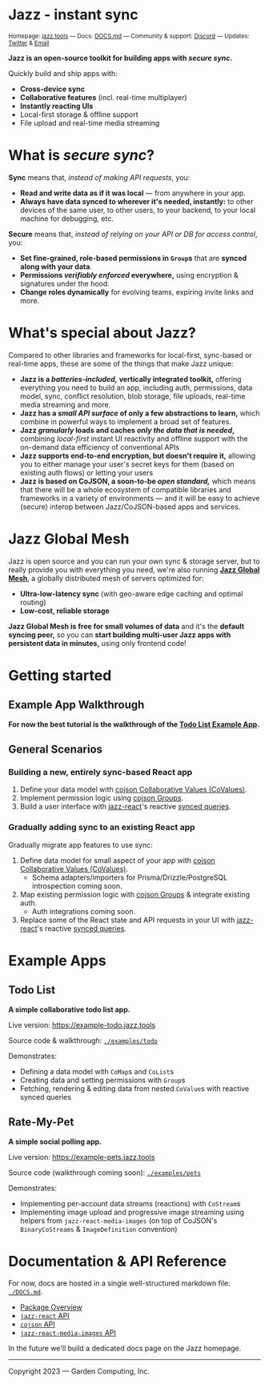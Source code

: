 # Jazz - instant sync

<sub>Homepage: [jazz.tools](https://jazz.tools) &mdash; Docs: [DOCS.md](./DOCS.md) &mdash; Community & support: [Discord](https://discord.gg/utDMjHYg42) &mdash; Updates: [Twitter](https://twitter.com/jazz_tools) & [Email](https://gcmp.io/news)</sub>

 **Jazz is an open-source toolkit for building apps with *secure sync.***

Quickly build and ship apps with:

- **Cross-device sync**
- **Collaborative features** (incl. real-time multiplayer)
- **Instantly reacting UIs**
- Local-first storage & offline support
- File upload and real-time media streaming

# What is *secure sync*?

**Sync** means that, *instead of making API requests*, you:

- **Read and write data as if it was local** &mdash; from anywhere in your app.
- **Always have data synced to wherever it's needed, instantly:** to other devices of the same user, to other users, to your backend, to your local machine for debugging, etc.

**Secure** means that, *instead of relying on your API or DB for access control*, you:

- **Set fine-grained, role-based permissions in `Group`s** that are **synced along with your data**.
- **Permissions *verifiably enforced* everywhere,** using encryption & signatures under the hood.
- **Change roles dynamically** for evolving teams, expiring invite links and more.

# What's special about Jazz?

Compared to other libraries and frameworks for local-first, sync-based or real-time apps, these are some of the things that make Jazz unique:

- **Jazz is a *batteries-included,* vertically integrated toolkit,** offering everything you need to build an app, including auth, permissions, data model, sync, conflict resolution, blob storage, file uploads, real-time media streaming and more.
- **Jazz has a *small API surface* of only a few abstractions to learn,** which combine in powerful ways to implement a broad set of features.
- **Jazz *granularly* loads and caches *only the data that is needed*,** combining *local-first* instant UI reactivity and offline support with the on-demand data efficiency of conventional APIs
- **Jazz supports end-to-end encryption, but doesn't require it,** allowing you to either manage your user's secret keys for them (based on existing auth flows) or letting your users
- **Jazz is based on CoJSON, a soon-to-be *open standard,*** which means that there will be a whole ecosystem of compatible libraries and frameworks in a variety of environments &mdash; and it will be easy to achieve (secure) interop between Jazz/CoJSON-based apps and services.

# Jazz Global Mesh

Jazz is open source and you can run your own sync & storage server, but to really provide you with everything you need, we're also running
**[Jazz Global Mesh](https://jazz.tools/mesh)**, a globally distributed mesh of servers optimized for:

 - **Ultra-low-latency sync** (with geo-aware edge caching and optimal routing)
 - **Low-cost, reliable storage**


**Jazz Global Mesh is free for small volumes of data** and it's the **default syncing peer,** so you can  **start building multi-user Jazz apps with persistent data in minutes,** using only frontend code!

# Getting started

## Example App Walkthrough

**For now the best tutorial is the walkthrough of the [Todo List Example App](#todo-list).**

## General Scenarios

### Building a new, entirely sync-based React app

1. Define your data model with [cojson Collaborative Values (CoValues)](./DOCS.md/#covalue).
2. Implement permission logic using [cojson Groups](./DOCS.md/#group).
3. Build a user interface with [jazz-react](./DOCS.md/#jazz-react)'s reactive [synced queries](./DOCS.md/#usesyncedqueryid).

### Gradually adding sync to an existing React app

Gradually migrate app features to use sync:

1. Define data model for small aspect of your app with [cojson Collaborative Values (CoValues)](./DOCS.md/#covalue).
    - Schema adapters/importers for Prisma/Drizzle/PostgreSQL introspection coming soon.
2. Map existing permission logic with [cojson Groups](./DOCS.md/#group) & integrate existing auth.
    - Auth integrations coming soon.
3. Replace some of the React state and API requests in your UI with [jazz-react](./DOCS.md/#jazz-react)'s reactive [synced queries](./DOCS.md/#usesyncedqueryid).

# Example Apps

## Todo List

**A simple collaborative todo list app.**

Live version: https://example-todo.jazz.tools

Source code & walkthrough: [`./examples/todo`](./examples/todo)

Demonstrates:
  - Defining a data model with `CoMap`s and `CoList`s
  - Creating data and setting permissions with `Group`s
  - Fetching, rendering & editing data from nested `CoValue`s with reactive synced queries


## Rate-My-Pet

**A simple social polling app.**

Live version: https://example-pets.jazz.tools

Source code (walkthrough coming soon): [`./examples/pets`](./examples/pets)

Demonstrates:
  - Implementing per-account data streams (reactions) with `CoStream`s
  - Implementing image upload and progressive image streaming using helpers from `jazz-react-media-images` (on top of CoJSON's `BinaryCoStreams` & `ImageDefinition` convention)


# Documentation & API Reference

For now, docs are hosted in a single well-structured markdown file: [`./DOCS.md`](./DOCS.md).

- [Package Overview](./DOCS.md/#overview)
- [`jazz-react` API](./DOCS.md/#jazz-react)
- [`cojson` API](./DOCS.md/#cojson)
- [`jazz-react-media-images` API](./DOCS.md/#jazz-react-media-images)


In the future we'll build a dedicated docs page on the Jazz homepage.

----

Copyright 2023 &mdash; Garden Computing, Inc.